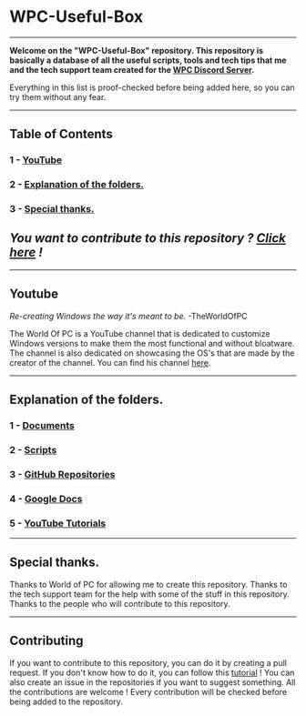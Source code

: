 # WPC-Useful-Box

---

**Welcome on the "WPC-Useful-Box" repository. This repository is basically a
database of all the useful scripts, tools and tech tips that me and the
tech support team created for the [WPC Discord Server](https://discord.gg/WtmzZ4EEjt).**

Everything in this list is proof-checked before being added here, so you can try them without any fear.

---

## Table of Contents

### 1 - [YouTube](#youtube)
### 2 - [Explanation of the folders.](#explanation-of-the-folders)
### 3 - [Special thanks.](#Special-thanks)

*You want to contribute to this repository ? [Click here](#contributing) !*
---

--- 

## Youtube

*Re-creating Windows the way it's meant to be.* -TheWorldOfPC

The World Of PC is a YouTube channel that is dedicated to customize Windows versions to make them the most
functional and without bloatware. The channel is also dedicated on showcasing the OS's that are made by the
creator of the channel. You can find his channel [here](https://www.youtube.com/@TheWorldOfPC/).

---

## Explanation of the folders.

### 1 - [Documents](#documents)


### 2 - [Scripts](#scripts)


### 3 - [GitHub Repositories](#github-repositories)


### 4 - [Google Docs](#google-docs)


### 5 - [YouTube Tutorials](#youtube-tutorial)


---

## Special thanks.

Thanks to World of PC for allowing me to create this repository.
Thanks to the tech support team for the help with some of the stuff in this repository.
Thanks to the people who will contribute to this repository.

---

## Contributing

If you want to contribute to this repository, 
you can do it by creating a pull request. 
If you don't know how to do it, you can follow this [tutorial](https://www.digitalocean.com/community/tutorials/how-to-create-a-pull-request-on-github) ! 
You can also create an issue in the repositories if you want to suggest something.
All the contributions are welcome ! Every contribution will be checked before being added to the repository.